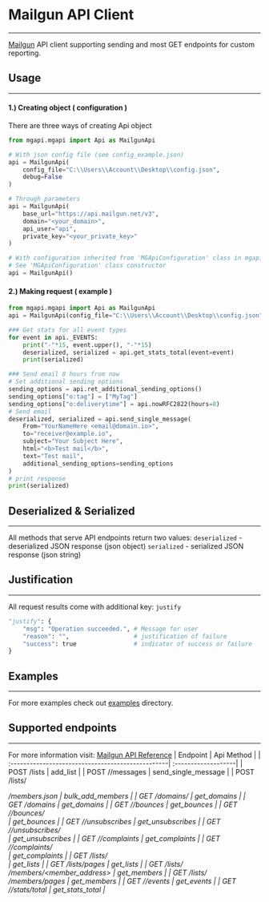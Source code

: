 # Mailgun API Client
---
[Mailgun][mailgunhome] API client supporting sending and most GET endpoints for custom reporting.
## Usage
---
#### 1.) Creating object ( configuration )
There are three ways of creating Api object
```python
from mgapi.mgapi import Api as MailgunApi

# With json config file (see config_example.json)
api = MailgunApi(
    config_file="C:\\Users\\Account\\Desktop\\config.json",
    debug=False
)

# Through parameters
api = MailgunApi(
    base_url="https://api.mailgun.net/v3",
    domain="<your_domain>",
    api_user="api",
    private_key="<your_private_key>"
)

# With configuration inherited from 'MGApiConfiguration' class in mgapi.py
# See 'MGApiConfiguration' class constructor
api = MailgunApi()
```
#### 2.) Making request ( example )
```python
from mgapi.mgapi import Api as MailgunApi
api = MailgunApi(config_file="C:\\Users\\Account\\Desktop\\config.json")

### Get stats for all event types
for event in api._EVENTS:
    print("-"*15, event.upper(), "-"*15)
    deserialized, serialized = api.get_stats_total(event=event)
    print(serialized)

### Send email 8 hours from now
# Set additional sending options
sending_options = api.ret_additional_sending_options()
sending_options["o:tag"] = ["MyTag"]
sending_options["o:deliverytime"] = api.nowRFC2822(hours=8)
# Send email
deserialized, serialized = api.send_single_message(
    From="YourNameHere <email@domain.io>",
    to="receiver@example.io",
    subject="Your Subject Here",
    html="<b>Test mail</b>",
    text="Test mail",
    additional_sending_options=sending_options
)
# print response
print(serialized)
```
## Deserialized & Serialized
---
All methods that serve API endpoints return two values:
`deserialized` - deserialized JSON response (json object)
`serialized` - serialized JSON response (json string)

## Justification
---
All request results come with additional key: `justify`
```python
"justify": {
    "msg": "Operation succeeded.", # Message for user
    "reason": "",                  # justification of failure
    "success": true                # indicator of success or failure
}
```
## Examples
---
For more examples check out [examples][mgapiexamples] directory.

## Supported endpoints
---
For more information visit: [Mailgun API Reference][mailgunapiref]
| Endpoint                                          | Api Method          |
| :-------------------------------------------------| :-------------------|
| POST /lists                                       | add_list            |
| POST /<domain>/messages                           | send_single_message |
| POST /lists/<address>/members.json                | bulk_add_members    |
| GET /domains/<domain>                             | get_domains         |
| GET /domains                                      | get_domains         |
| GET /<domain>/bounces                             | get_bounces         |
| GET /<domain>/bounces/<address>                   | get_bounces         |
| GET /<domain>/unsubscribes                        | get_unsubscribes    |
| GET /<domain>/unsubscribes/<address>              | get_unsubscribes    |
| GET /<domain>/complaints                          | get_complaints      |
| GET /<domain>/complaints/<address>                | get_complaints      |
| GET /lists/<address>                              | get_lists           |
| GET /lists/pages                                  | get_lists           |
| GET /lists/<address>/members/<member_address>     | get_members         |
| GET /lists/<address>/members/pages                | get_members         |
| GET /<domain>/events                              | get_events          |
| GET /<domain>/stats/total                         | get_stats_total     |



[githubmy]: https://github.com/rolzwy7
[mailgunhome]: https://www.mailgun.com/
[mailgunapiref]: https://documentation.mailgun.com/en/latest/api_reference.html
[mgapiexamples]: https://github.com/rolzwy7/MailgunApiClient/tree/master/contrib/examples
